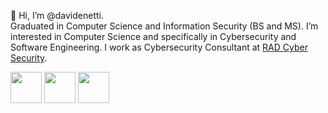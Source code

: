👋 Hi, I’m @davidenetti.
\
Graduated in Computer Science and Information Security (BS and MS). I’m interested in Computer Science and specifically in Cybersecurity and Software Engineering. I work as Cybersecurity Consultant at [RAD Cyber Security](https://radsec.it/en/).

<div>
  <img align="center" width=50px height=50px src="https://github-readme-stats.vercel.app/api/top-langs/?username=davidenetti&layout=demo&theme=tokyonight&hide_border=true"/>
  <img align="center" width=50px height=50px src="https://github-readme-stats.vercel.app/api?username=davidenetti&show_icons=true&theme=tokyonight&hide_border=true"/>
   <img align="center" width=50px height=50px src="https://komarev.com/ghpvc/?username=davidenetti&color=red&style=for-the-badge"/>
</div>
